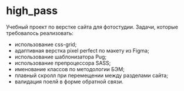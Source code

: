 # high_pass

Учебный проект по верстке сайта для фотостудии. Задачи, которые требовалось реализовать:
- использование css-grid;
- адаптивная верстка pixel perfect по макету из Figma;
- использование шаблонизатора Pug;
- использование препроцессора SASS;
- именование классов по методологии БЭМ;
- плавный скролл при перемещении между разделами сайта;
- валидация поелй в форме обратной связи. 
